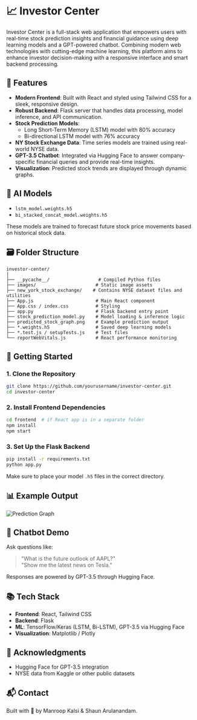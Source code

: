 # 📈 Investor Center

Investor Center is a full-stack web application that empowers users with real-time stock prediction insights and financial guidance using deep learning models and a GPT-powered chatbot. Combining modern web technologies with cutting-edge machine learning, this platform aims to enhance investor decision-making with a responsive interface and smart backend processing.

## 🚀 Features

- **Modern Frontend**: Built with React and styled using Tailwind CSS for a sleek, responsive design.
- **Robust Backend**: Flask server that handles data processing, model inference, and API communication.
- **Stock Prediction Models**:
  - Long Short-Term Memory (LSTM) model with 80% accuracy
  - Bi-directional LSTM model with 76% accuracy
- **NY Stock Exchange Data**: Time series models are trained using real-world NYSE data.
- **GPT-3.5 Chatbot**: Integrated via Hugging Face to answer company-specific financial queries and provide real-time insights.
- **Visualization**: Predicted stock trends are displayed through dynamic graphs.
  
## 🧠 AI Models

- `lstm_model.weights.h5`  
- `bi_stacked_concat_model.weights.h5`

These models are trained to forecast future stock price movements based on historical stock data.

## 🗃️ Folder Structure

```
investor-center/
│
├── __pycache__/                  # Compiled Python files
├── images/                      # Static image assets
├── new_york_stock_exchange/    # Contains NYSE dataset files and utilities
├── App.js                       # Main React component
├── App.css / index.css          # Styling
├── app.py                       # Flask backend entry point
├── stock_prediction_model.py    # Model loading & inference logic
├── predicted_stock_graph.png    # Example prediction output
├── *.weights.h5                 # Saved deep learning models
├── *.test.js / setupTests.js    # Test files
└── reportWebVitals.js           # React performance monitoring
```

## 🧪 Getting Started

### 1. Clone the Repository

```bash
git clone https://github.com/yourusername/investor-center.git
cd investor-center
```

### 2. Install Frontend Dependencies

```bash
cd frontend  # if React app is in a separate folder
npm install
npm start
```

### 3. Set Up the Flask Backend

```bash
pip install -r requirements.txt
python app.py
```

Make sure to place your model `.h5` files in the correct directory.

## 📊 Example Output

![Prediction Graph](./predicted_stock_graph.png)

## 🤖 Chatbot Demo

Ask questions like:
> "What is the future outlook of AAPL?"  
> "Show me the latest news on Tesla."

Responses are powered by GPT-3.5 through Hugging Face.

## 📚 Tech Stack

- **Frontend**: React, Tailwind CSS
- **Backend**: Flask
- **ML**: TensorFlow/Keras (LSTM, Bi-LSTM), GPT-3.5 via Hugging Face
- **Visualization**: Matplotlib / Plotly

## 🙌 Acknowledgments

- Hugging Face for GPT-3.5 integration
- NYSE data from Kaggle or other public datasets

## 📬 Contact

Built with 💼 by Manroop Kalsi & Shaun Arulanandam.

